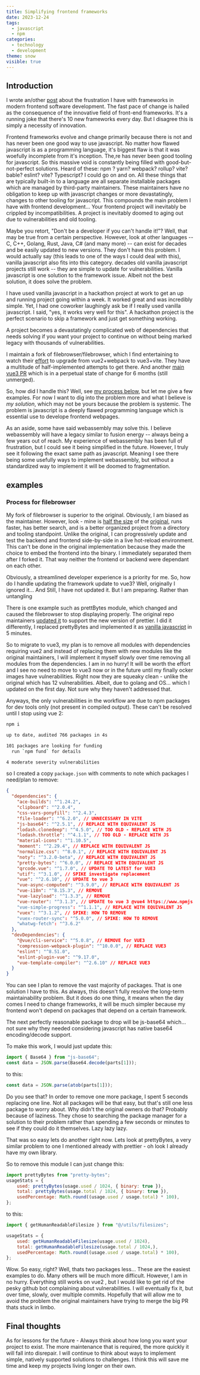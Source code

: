 ```yaml
---
title: Simplifying frontend frameworks
date: 2023-12-24
tags:
  - javascript
  - npm
categories:
  - technology
  - development
theme: snow
visible: true
---
```


## Introduction

I wrote an/other [post](/blog/posts/2023/october/dependency-on-dependencies) about
the frustration I have with frameworks in modern frontend software development.
The fast pace of change is hailed as the consequence of the innovative field of
front-end frameworks. It's a running joke that there's 10 new frameworks every
day. But I disagree this is simply a necessity of innovation.

Frontend frameworks evolve and change primarily because there is not and has
never been one good way to use javascript. No matter how flawed javascript is as
a programming language, it's biggest flaw is that it was woefully incomplete
from it's inception. The,re has never been good tooling for javascript. So this
massive void is constantly being filled with good-but-not-perfect solutions.
Heard of these: npm ? yarn? webpack? rollup? vite? bable? eslint? vite?
Typescript? I could go on and on. All these things that are typically built-in
to a language are all separate installable packages which are managed by
third-party maintainers. These maintainers have no obligation to keep up with
javascript changes or more devastatingly, changes to other tooling for
javascript. This compounds the main problem I have with frontend development...
Your frontend project will inevitably be crippled by incompatibilities. A
project is inevitably doomed to aging out due to vulnerabilities and old
tooling.

Maybe you retort, "Don't be a developer if you can't handle it!"? Well, that may
be true from a certain perspective. However, look at other languages -- C, C++,
Golang, Rust, Java, C# (and many more) -- can exist for decades and be easily
updated to new versions. They don't have this problem. I would actually say
(this leads to one of the ways I could deal with this), vanilla javascript also
fits into this category. decades old vanilla javascript projects still work --
they are simple to update for vulnerabilities. Vanilla javascript is one
solution to the framework issue. Albeit not the best solution, it does solve the
problem.

I have used vanilla javascript in a hackathon project at work to get an up and
running project going within a week. It worked great and was incredibly simple.
Yet, I had one coworker laughingly ask be if I really used vanilla javascript. I
said, "yes, it works very well for this". A hackathon project is the perfect
scenario to skip a framework and just get something working.

A project becomes a devastatingly complicated web of
dependencies that needs solving if you want your project to continue on without
being marked legacy with thousands of vulnerabilities.

I maintain a fork of filebrowser/filebrowser, which I find entertaining to watch
their [effort](https://github.com/filebrowser/filebrowser/pull/2645) to upgrade
from vue2+webpack to vue3+vite. They have a multitude of half-implemented
attempts to get there. And another [main vue3
PR](https://github.com/filebrowser/filebrowser/pull/2689) which is in a
perpetual state of change for 6 months (still unmerged).

So, how did I handle this? Well, see [my process below](#process-for-filebrowser), but
let me give a few examples. For now I want to dig into the problem more and what
I believe is *my solution*, which may not be yours because the problem is
systemic. The problem is javascript is a deeply flawed programming language
which is essential use to develope frontend webpages.

As an aside, some have said webassembly may solve this. I believe webassembly
will have a legacy similar to fusion energy -- always being a few years out of
reach. My experience of webassembly has been full of frustration, but I could see
it being simplified in the future. However, I truly see it following the exact
same path as javascript. Meaning I see there being some usefully ways to
implement webassembly, but without a standardized way to implement it will be
doomed to fragmentation.

## examples

### Process for filebrowser

My fork of filebrowser is superior to the original. Obviously, I am biased as
the maintainer. However, look - mine is [half the
size](https://hub.docker.com/layers/gtstef/filebrowser/latest/images/sha256-6574d5f4890a6a0aa2d995b9fd8856418b6fef34e3bdf774ae02cc209c78e650?context=repo)
of the
[original](https://hub.docker.com/layers/filebrowser/filebrowser/latest/images/sha256-0e0a4b700302457772b07c4efc47bc90143d7538d36731baabcf7d375360bcee?context=explore),
runs faster, has better search, and is a better organized project from a
directory and tooling standpoint. Unlike the original, I can progressively
update and test the backend and frontend side-by-side in a live hot-reload
environment. This can't be done in the original implementation because they made
the choice to embed the frontend into the binary. I immediately separated them
after I forked it. That way neither the frontend or backend were dependant on
each other.

Obviously, a streamlined developer experience is a priority for me. So, how do I
handle updating the framework update to vue3? Well, originally I ignored it...
And Still, I have not updated it. But I am preparing. Rather than untangling

There is one example such as prettBytes module, which changed and caused the
filebrowser to stop displaying properly. The original repo maintainers [updated
it](https://github.com/filebrowser/filebrowser/pull/2779) to support the new
version of prettier. I did it differently, I replaced prettyBytes and
implemented it as [vanilla
javascript](https://github.com/gtsteffaniak/filebrowser/blob/main/frontend/src/utils/filesizes.js)
in 5 minutes.

So to migrate to vue3, my plan is to remove all modules with dependencies
requiring vue2 and instead of replacing them with new modules like the original
maintainers, I will implement it myself slowly over time removing all modules
from the dependencies. I am in no hurry! It will be worth the effort and I see
no need to move to vue3 now or in the future until my finally ocker images have
vulnerabilities. Right now they are squeaky clean - unlike the original which
has 12 vulnerabilities. Albeit, due to golang and OS... which I updated on the
first day. Not sure why they haven't addressed that.


Anyways, the only vulnerabilities in the workflow are due to npm packages for
dev tools only (not present in compiled output). These can't be resolved until I
stop using vue 2:

```bash
npm i

up to date, audited 766 packages in 4s

101 packages are looking for funding
  run `npm fund` for details

4 moderate severity vulnerabilities
```

so I created a copy `package.json` with comments to note which packages I need/plan to remove:

```json
{
  "dependencies": {
    "ace-builds": "^1.24.2",
    "clipboard": "^2.0.4",
    "css-vars-ponyfill": "^2.4.3",
    "file-loader": "^6.2.0", // UNNECESSARY IN VITE
    "js-base64": "^2.5.1", // REPLACE WITH EQUIVALENT JS
    "lodash.clonedeep": "^4.5.0", // TOO OLD - REPLACE WITH JS
    "lodash.throttle": "^4.1.1", // TOO OLD - REPLACE WITH JS
    "material-icons": "^1.10.5",
    "moment": "^2.29.4", // REPLACE WITH EQUIVALENT JS
    "normalize.css": "^8.0.1", // REPLACE WITH EQUIVALENT JS
    "noty": "^3.2.0-beta", // REPLACE WITH EQUIVALENT JS
    "pretty-bytes": "^6.0.0", // REPLACE WITH EQUIVALENT JS
    "qrcode.vue": "^1.7.0", // UPDATE TO LATEST for VUE3
    "utif": "^3.1.0", // SPIKE investigate replacement
    "vue": "^2.6.10", // UPDATE to vue 3
    "vue-async-computed": "^3.9.0", // REPLACE WITH EQUIVALENT JS
    "vue-i18n": "^8.15.3", // REMOVE
    "vue-lazyload": "^1.3.3", // REMOVE
    "vue-router": "^3.1.3", // UPDATE to vue 3 @vue4 https://www.npmjs.com/package/vue-router
    "vue-simple-progress": "^1.1.1", // REPLACE WITH EQUIVALENT JS
    "vuex": "^3.1.2", // SPIKE: HOW TO REMOVE
    "vuex-router-sync": "^5.0.0", // SPIKE: HOW TO REMOVE
    "whatwg-fetch": "^3.6.2"
  },
  "devDependencies": {
    "@vue/cli-service": "^5.0.8", // REMOVE for VUE3
    "compression-webpack-plugin": "^10.0.0", // REPLACE VUE3
    "eslint": "^8.51.0",
    "eslint-plugin-vue": "^9.17.0",
    "vue-template-compiler": "^2.6.10" // REPLACE VUE3
  }
}
```

You can see I plan to remove the vast majority of packages. That is one solution
I have to this. As always, this doesn't fully resolve the long-term
maintainability problem. But it does do one thing, it means when the day comes I
need to change frameworks, it will be much simpler because my frontend won't
depend on packages that depend on a certain framework.

The next perfectly reasonable package to drop will be js-base64 which... not
sure why they needed considering javascript has native base64 encoding/decode
support.

To make this work, I would just update this:

```javascript
import { Base64 } from "js-base64";
const data = JSON.parse(Base64.decode(parts[1]));
```

to this:

```javascript
const data = JSON.parse(atob(parts[1]));
```

Do you see that? In order to remove one more package, I spent 5 seconds
replacing one line. Not all packages will be that easy, but that's still one less
package to worry about. Why didn't the original owners do that? Probably because of
laziness. They chose to searching the package manager for a solution to their
problem rather than spending a few seconds or minutes to see if they could do it
themselves. Lazy lazy lazy.

That was so easy lets do another right now. Lets look at prettyBytes, a very
similar problem to one I mentioned already with prettier - oh look I already have my own library.

So to remove this module I can just change this:

```javascript
import prettyBytes from "pretty-bytes";
usageStats = {
    used: prettyBytes(usage.used / 1024, { binary: true }),
    total: prettyBytes(usage.total / 1024, { binary: true }),
    usedPercentage: Math.round((usage.used / usage.total) * 100),
};
```

to this:

```javascript
import { getHumanReadableFilesize } from "@/utils/filesizes";

usageStats = {
    used: getHumanReadableFilesize(usage.used / 1024),
    total: getHumanReadableFilesize(usage.total / 1024,),
    usedPercentage: Math.round((usage.used / usage.total) * 100),
};
```

Wow. So easy, right? Well, thats two packages less... These are the easiest
examples to do. Many others will be much more difficult. However, I am in no
hurry. Everything still works on vue2 , but I would like to get rid of the pesky
github bot complaining about vulnerabilities. I will eventually fix it, but over
time, slowly, over multiple commits. Hopefully that will allow me to avoid the
problem the original maintainers have trying to merge the big PR thats stuck in
limbo.

## Final thoughts

As for lessons for the future - Always think about how long you want your
project to exist. The more maintenance that is required, the more quickly it
will fall into disrepair. I will continue to think about ways to implement
simple, natively supported solutions to challenges. I think this will save me
time and keep my projects living longer on their own.
